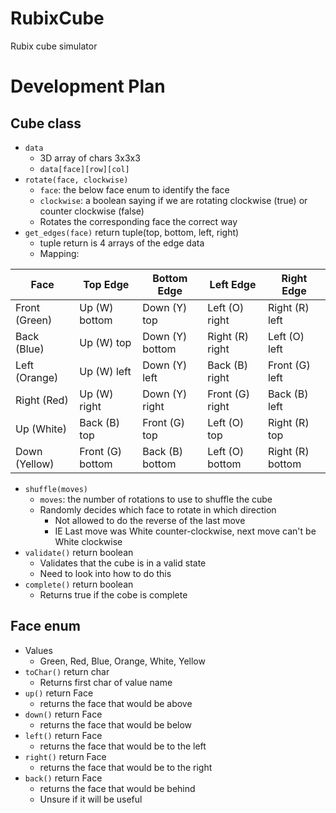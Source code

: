 # RubixCube
Rubix cube simulator

# Development Plan
## Cube class

- `data`
  - 3D array of chars 3x3x3
  - `data[face][row][col]`
- `rotate(face, clockwise)`
  - `face`: the below face enum to identify the face
  - `clockwise`: a boolean saying if we are rotating clockwise (true) or counter clockwise (false)
  - Rotates the corresponding face the correct way
- `get_edges(face)` return tuple(top, bottom, left, right)
  - tuple return is 4 arrays of the edge data
  - Mapping:

| Face          | Top Edge        | Bottom Edge     | Left Edge       | Right Edge        |
|---------------|-----------------|-----------------|-----------------| ----------------- |
| Front (Green) | Up (W) bottom   | Down (Y) top    | Left (O) right  | Right (R) left    |
| Back (Blue)   | Up (W) top      | Down (Y) bottom | Right (R) right | Left (O) left     |
| Left (Orange) | Up (W) left     | Down (Y) left   | Back (B) right  | Front (G) left    |
| Right (Red)   | Up (W) right    | Down (Y) right  | Front (G) right | Back (B) left     |
| Up (White)    | Back (B) top    | Front (G) top   | Left (O) top    | Right (R) top     |
| Down (Yellow) | Front (G) bottom| Back (B) bottom | Left (O) bottom | Right (R) bottom  |

- `shuffle(moves)` 
  - `moves`: the number of rotations to use to shuffle the cube
  - Randomly decides which face to rotate in which direction
    - Not allowed to do the reverse of the last move
    - IE Last move was White counter-clockwise, next move can't be White clockwise
- `validate()` return boolean
  - Validates that the cube is in a valid state
  - Need to look into how to do this
- `complete()` return boolean
  - Returns true if the cobe is complete

## Face enum

- Values
    - Green, Red, Blue, Orange, White, Yellow
- `toChar()` return char
  - Returns first char of value name
- `up()` return Face
  - returns the face that would be above
- `down()` return Face
  - returns the face that would be below
- `left()` return Face
  - returns the face that would be to the left
- `right()` return Face
  - returns the face that would be to the right
- `back()` return Face
  - returns the face that would be behind
  - Unsure if it will be useful

